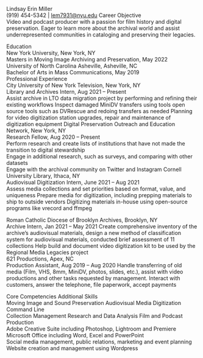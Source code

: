 Lindsay Erin Miller  
(919) 454-5342 | lem7931@nyu.edu 
Career Objective  
Video and podcast producer with a passion for film history and digital preservation. Eager to learn more about the archival world and assist underrepresented communities in cataloging and preserving their legacies.  

Education  
New York University, New York, NY  
Masters in Moving Image Archiving and Preservation, May 2022  
University of North Carolina Asheville, Asheville, NC  
Bachelor of Arts in Mass Communications, May 2019  
Professional Experience  
City University of New York Television, New York, NY  
Library and Archives Intern, Aug 2021 – Present  
Assist archive in LTO data migration project by performing and refining their existing workflows
Inspect damaged MiniDV transfers using tools open source tools such as DVRescue and redoing transfers as needed 
Planning for video digitization station upgrades, repair and maintenance of digitization equipment
Digital Preservation Outreach and Education Network, New York, NY  
Research Fellow, Aug 2020 – Present  
Perform research and create lists of institutions that have not made the transition to digital stewardship  
Engage in additional research, such as surveys, and comparing with other datasets  
Engage with the archival community on Twitter and Instagram 
Cornell University Library, Ithaca, NY  
Audiovisual Digitization Intern, June 2021 – Aug 2021  
Assess media collections and set priorities based on format, value, and uniqueness 
Prepare media for digitization, including prepping materials to ship to outside vendors 
Digitizing materials in-house using open-source programs like vrecord and ffmpeg 


Roman Catholic Diocese of Brooklyn Archives, Brooklyn, NY  
Archive Intern, Jan 2021 – May 2021 
Create comprehensive inventory of the archive’s audiovisual materials, design a new method of  classification system for audiovisual materials, conducted brief assessment of 11 collections
Help build and document video digitization kit to be used by the Regional Media Legacies project  
621 Productions, Apex, NC  
Production Assistant, Aug 2019 – Aug 2020 
Handle transferring of old media (Film, VHS, 8mm, MiniDV, photos, slides, etc.), assist with video productions and other tasks requested by management.
Interact with customers, answer the telephone, file paperwork, accept payments

Core Competencies   					Additional Skills  
Moving Image and Sound Preservation 
Audiovisual Media Digitization
Command Line  
Collection Management
Research and Data Analysis 
Film and Podcast Production  
Adobe Creative Suite including Photoshop, Lightroom and Premiere  
Microsoft Office including Word, Excel and PowerPoint  
Social media management, public relations, marketing and event planning 
Website creation and management using Wordpress 


